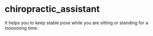 # chiropractic_assistant
It helps you to keep stable pose while you are sitting or standing for a loooooong time.
